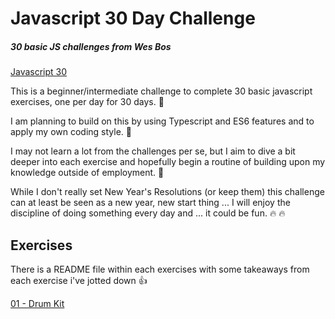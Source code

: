 # Javascript 30 Day Challenge

##### 30 basic JS challenges from Wes Bos

[Javascript 30](https://javascript30.com/)

This is a beginner/intermediate challenge to complete 30 basic javascript exercises, one per day for 30 days. :date:

I am planning to build on this by using Typescript and ES6 features and to apply my own coding style. :metal:

I may not learn a lot from the challenges per se, but I aim to dive a bit deeper into each exercise and hopefully begin a routine of building upon my knowledge outside of employment. :muscle:

While I don't really set New Year's Resolutions (or keep them) this challenge can at least be seen as a new year, new start thing ... I will enjoy the discipline of doing something every day and ... it could be fun. :fire: :fire:

##	Exercises

There is a README file within each exercises with some takeaways from each exercise i've jotted down :thumbsup:

[01 - Drum Kit ](https://github.com/bfowler40/js-30-day-challenge/tree/master/01-drum-kit)
